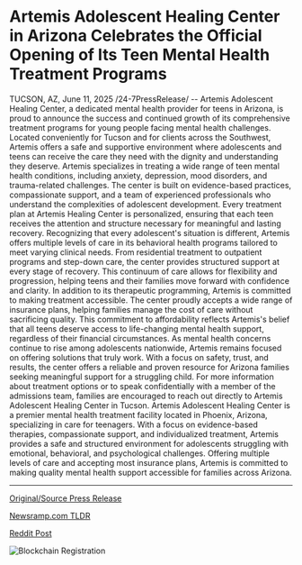 # Artemis Adolescent Healing Center in Arizona Celebrates the Official Opening of Its Teen Mental Health Treatment Programs

TUCSON, AZ, June 11, 2025 /24-7PressRelease/ -- Artemis Adolescent Healing Center, a dedicated mental health provider for teens in Arizona, is proud to announce the success and continued growth of its comprehensive treatment programs for young people facing mental health challenges.   Located conveniently for Tucson and for clients across the Southwest, Artemis offers a safe and supportive environment where adolescents and teens can receive the care they need with the dignity and understanding they deserve.  Artemis specializes in treating a wide range of teen mental health conditions, including anxiety, depression, mood disorders, and trauma-related challenges. The center is built on evidence-based practices, compassionate support, and a team of experienced professionals who understand the complexities of adolescent development.   Every treatment plan at Artemis Healing Center is personalized, ensuring that each teen receives the attention and structure necessary for meaningful and lasting recovery.  Recognizing that every adolescent's situation is different, Artemis offers multiple levels of care in its behavioral health programs tailored to meet varying clinical needs.   From residential treatment to outpatient programs and step-down care, the center provides structured support at every stage of recovery. This continuum of care allows for flexibility and progression, helping teens and their families move forward with confidence and clarity.  In addition to its therapeutic programming, Artemis is committed to making treatment accessible. The center proudly accepts a wide range of insurance plans, helping families manage the cost of care without sacrificing quality. This commitment to affordability reflects Artemis's belief that all teens deserve access to life-changing mental health support, regardless of their financial circumstances.  As mental health concerns continue to rise among adolescents nationwide, Artemis remains focused on offering solutions that truly work. With a focus on safety, trust, and results, the center offers a reliable and proven resource for Arizona families seeking meaningful support for a struggling child.  For more information about treatment options or to speak confidentially with a member of the admissions team, families are encouraged to reach out directly to Artemis Adolescent Healing Center in Tucson.  Artemis Adolescent Healing Center is a premier mental health treatment facility located in Phoenix, Arizona, specializing in care for teenagers. With a focus on evidence-based therapies, compassionate support, and individualized treatment, Artemis provides a safe and structured environment for adolescents struggling with emotional, behavioral, and psychological challenges. Offering multiple levels of care and accepting most insurance plans, Artemis is committed to making quality mental health support accessible for families across Arizona. 

---

[Original/Source Press Release](https://www.24-7pressrelease.com/press-release/523622/artemis-adolescent-healing-center-in-arizona-celebrates-the-official-opening-of-its-teen-mental-health-treatment-programs)
                    

[Newsramp.com TLDR](https://newsramp.com/curated-news/artemis-healing-center-expands-teen-mental-health-programs-in-arizona/bfa74dbeb125b25602b76399e3efc0db) 

 



[Reddit Post](https://www.reddit.com/r/HealthCareNewsInfo/comments/1l8mi82/artemis_healing_center_expands_teen_mental_health/) 



![Blockchain Registration](https://cdn.newsramp.app/24-7PressRelease/qrcode/256/11/pale5GjJ.webp)